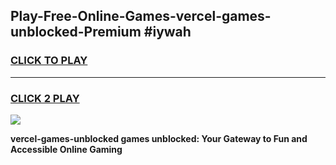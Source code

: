 
## Play-Free-Online-Games-vercel-games-unblocked-Premium #iywah
<h3>
<a href="https://premium.freeplayer.one?title=vercel-games-unblocked&ref=8M">CLICK TO PLAY</a></h3>
<hr>

<h3>
<a href="https://premium.freeplayer.one?title=vercel-games-unblocked&ref=8M">CLICK 2 PLAY</a>
  
</h3>

<a href="https://premium.freeplayer.one?title=vercel-games-unblocked&ref=8M"><img src="https://clearcache.store/games.png"></a>


**vercel-games-unblocked games unblocked: Your Gateway to Fun and Accessible Online Gaming**
